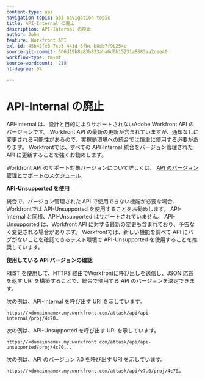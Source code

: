 ```yaml
---
content-type: api
navigation-topic: api-navigation-topic
title: API-Internal の廃止
description: API-Internal の廃止
author: John
feature: Workfront API
exl-id: 45b42fe8-7ce3-441d-8fbc-b8db7f9b254e
source-git-commit: 606d19b8a83b833aba6d6b15231a8683aa2cee40
workflow-type: tm+mt
source-wordcount: '218'
ht-degree: 0%

---
```


# API-Internal の廃止

API-Internal は、設計と目的によりサポートされないAdobe Workfront API のバージョンです。 Workfront API の最新の更新が含まれていますが、通知なしに変更される可能性があるので、実稼動環境への統合では慎重に使用する必要があります。 Workfrontでは、すべての API-Internal 統合をバージョン管理された API に更新することを強くお勧めします。

Workfront API のサポート対象バージョンについて詳しくは、 [API のバージョン管理とサポートのスケジュール](../../wf-api/api/api-version-support-schedule.md).

**API-Unsupported を使用**

統合で、バージョン管理された API で使用できない機能が必要な場合、Workfrontでは API-Unsupported を使用することをお勧めします。 API-Internal と同様、API-Unsupported はサポートされていません。 API-Unsupported は、Workfront API に対する最新の変更も含まれており、予告なく変更される場合があります。 Workfrontでは、新しい機能を調べて API にバグがないことを確認できるテスト環境で API-Unsupported を使用することを推奨しています。

**使用している API バージョンの確認**

REST を使用して、HTTPS 経由でWorkfrontに呼び出しを送信し、JSON 応答を返す URI を構築することで、統合で使用する API のバージョンを決定できます。

次の例は、API-Internal を呼び出す URI を示しています。

```
https://<domainname>.my.workfront.com/attask/api/api-internal/proj/4c70…
```

次の例は、API-Unsupported を呼び出す URI を示しています。

```
https://<domainname>.my.workfront.com/attask/api/api-unsupported/proj/4c70...
```

次の例は、API のバージョン 7.0 を呼び出す URI を示しています。

```
https://<domainname>.my.workfront.com/attask/api/v7.0/proj/4c70…
```
